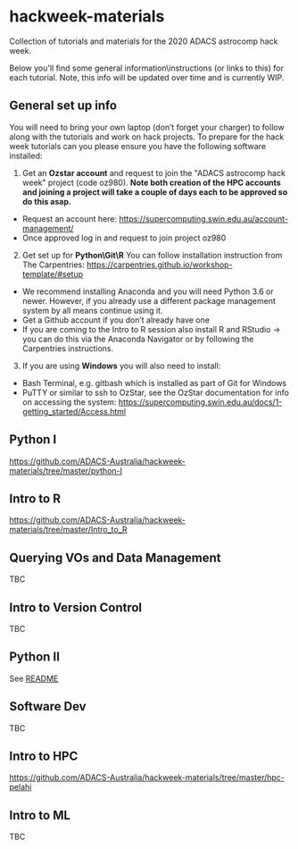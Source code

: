 # hackweek-materials
Collection of tutorials and materials for the 2020 ADACS astrocomp hack week.

Below you'll find some general information\instructions (or links to this) for each tutorial. Note, this info will be updated over time and is currently WIP.

##  General set up info

You will need to bring your own laptop (don’t forget your charger) to follow along with the tutorials and work on hack projects. To prepare for the hack week tutorials can you please ensure you have the following software installed:

1. Get an **Ozstar account** and request to join the "ADACS astrocomp hack week" project (code oz980). **Note both creation of the HPC accounts and joining a project will take a couple of days each to be approved so do this asap.**
- Request an account here: https://supercomputing.swin.edu.au/account-management/
- Once approved log in and request to join project oz980

2. Get set up for **Python\Git\R**
You can follow installation instruction from The Carpentries: https://carpentries.github.io/workshop-template/#setup
- We recommend installing Anaconda and you will need Python 3.6 or newer. However, if you already use a different package management system by all means continue using it.
- Get a Github account if you don’t already have one
- If you are coming to the Intro to R session also install R and RStudio -> you can do this via the Anaconda Navigator or by following the Carpentries instructions.

3. If you are using **Windows** you will also need to install:
- Bash Terminal, e.g. gitbash which is installed as part of Git for Windows
- PuTTY or similar to ssh to OzStar, see the OzStar documentation for info on accessing the system: https://supercomputing.swin.edu.au/docs/1-getting_started/Access.html 

## Python I
https://github.com/ADACS-Australia/hackweek-materials/tree/master/python-I

## Intro to R
https://github.com/ADACS-Australia/hackweek-materials/tree/master/Intro_to_R

## Querying VOs and Data Management
TBC

## Intro to Version Control
TBC

## Python II
See [README](https://github.com/ADACS-Australia/hackweek-materials/tree/master/python-II/README.md)

## Software Dev
TBC

## Intro to HPC
https://github.com/ADACS-Australia/hackweek-materials/tree/master/hpc-pelahi

## Intro to ML
TBC
